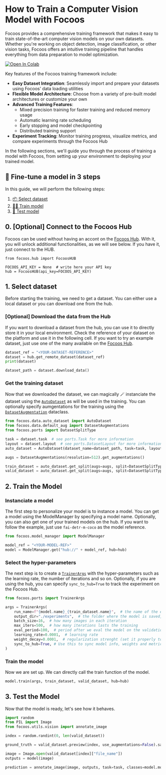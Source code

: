 # How to Train a Computer Vision Model with Focoos

Focoos provides a comprehensive training framework that makes it easy to train state-of-the-art computer vision models on your own datasets. Whether you're working on object detection, image classification, or other vision tasks, Focoos offers an intuitive training pipeline that handles everything from data preparation to model optimization.

[![Open In Colab](https://colab.research.google.com/assets/colab-badge.svg)](https://colab.research.google.com/github/FocoosAI/focoos/blob/main/tutorials/training.ipynb)

Key features of the Focoos training framework include:

- **Easy Dataset Integration**: Seamlessly import and prepare your datasets using Focoos' data loading utilities
- **Flexible Model Architecture**: Choose from a variety of pre-built model architectures or customize your own
- **Advanced Training Features**:
    - Mixed precision training for faster training and reduced memory usage
    - Automatic learning rate scheduling
    - Early stopping and model checkpointing
    - Distributed training support
- **Experiment Tracking**: Monitor training progress, visualize metrics, and compare experiments through the Focoos Hub

In the following sections, we'll guide you through the process of training a model with Focoos, from setting up your environment to deploying your trained model.

## 🎨 Fine-tune a model in 3 steps

In this guide, we will perform the following steps:

1. [📦 Select dataset](#1-select-dataset)
2. [🏃‍♂️ Train model](#2-train-the-model)
3. [🧪 Test model](#3-test-the-model)

## 0. \[Optional\] Connect to the Focoos Hub

Focoos can be used without having an accont on the [Focoos Hub](http://app.focoos.ai). With it, you will unlock additional functionalities, as we will see below. If you have it, just connect to the HUB.
```
from focoos.hub import FocoosHUB

FOCOOS_API_KEY = None  # write here your API key
hub = FocoosHUB(api_key=FOCOOS_API_KEY)
```

## 1. Select dataset

Before starting the training, we need to get a dataset. You can either use a local dataset or you can download one from the hub.

### \[Optional\] Download the data from the Hub
If you want to download a dataset from the hub, you can use it to directly store it in your local environment.
Check the reference of your dataset on the platform and use it in the following cell. If you want to try an example dataset, just use one of the many available on the [Focoos Hub](http://app.focoos.ai).

```python
dataset_ref = "<YOUR-DATASET-REFERENCE>"
dataset = hub.get_remote_dataset(dataset_ref)
print(dataset)

dataset_path = dataset.download_data()
```

### Get the training dataset

Now that we downloaded the dataset, we can magically 🪄 instanciate the dataset using the [`AutoDataset`](focoos/api/auto_dataset/#focoos.data.auto_dataset.AutoDataset) as will be used in the training. You can optionally specify aumgentations for the training using the [`DatasetAugmentation`](focoos/api/auto_dataset/#focoos.data.default_aug.DatasetAugmentations) dataclass.

```python
from focoos.data.auto_dataset import AutoDataset
from focoos.data.default_aug import DatasetAugmentations
from focoos.ports import DatasetSplitType

task = dataset.task  # see ports.Task for more information
layout = dataset.layout  # see ports.DatasetLayout for more information
auto_dataset = AutoDataset(dataset_name=dataset_path, task=task, layout=layout)

augs = DatasetAugmentations(resolution=512).get_augmentations()

train_dataset = auto_dataset.get_split(augs=augs, split=DatasetSplitType.TRAIN)
valid_dataset = auto_dataset.get_split(augs=augs, split=DatasetSplitType.VAL)
```

## 2. Train the Model

### Instanciate a model
The first step to personalize your model is to instance a model. You can get a model using the ModelManager by specifying a model name. Optionally, you can also get one of your trained models on the hub. If you want to follow the example, just use `fai-detr-m-coco` as the model reference.

```python
from focoos.model_manager import ModelManager

model_ref = "<YOUR-MODEL-REF>"
model = ModelManager.get("hub://" + model_ref, hub=hub)
```

### Select the hyper-parameters
The next step is to create a [`TrainerArgs`](focoos/api/ports/#focoos.ports.TrainerArgs) with the hyper-parameters such as the learning rate, the number of iterations and so on.
Optionally, if you are using the hub, you can specify `sync_to_hub=True` to track the experiment on the Focoos Hub.

```python
from focoos.ports import TrainerArgs

args = TrainerArgs(
    run_name=f"{model.name}_{train_dataset.name}",  # the name of the experiment
    output_dir="./experiments",  # the folder where the model is saved, DEFAULT  ~/FocoosAI/models"
    batch_size=16,  # how many images in each iteration
    max_iters=500,  # how many iterations lasts the training
    eval_period=100,  # period after we eval the model on the validation (in iterations)
    learning_rate=0.0001,  # learning rate
    weight_decay=0.0001,  # regularization strenght (set it properly to avoid under/over fitting)
    sync_to_hub=True, # Use this to sync model info, weights and metrics on the platform
)
```

### Train the model
Now we are set up. We can directly call the train function of the model.

```python
model.train(args, train_dataset, valid_dataset, hub=hub)
```


## 3. Test the Model
Now that the model is ready, let's see how it behaves.

```python
import random
from PIL import Image
from focoos.utils.vision import annotate_image

index = random.randint(0, len(valid_dataset))

ground_truth = valid_dataset.preview(index, use_augmentations=False).save("ground_truth.jpg")

image = Image.open(valid_dataset[index]["file_name"])
outputs = model(image)

prediction = annotate_image(image, outputs, task=task, classes=model.model_info.classes).save("prediction.jpg")
```
